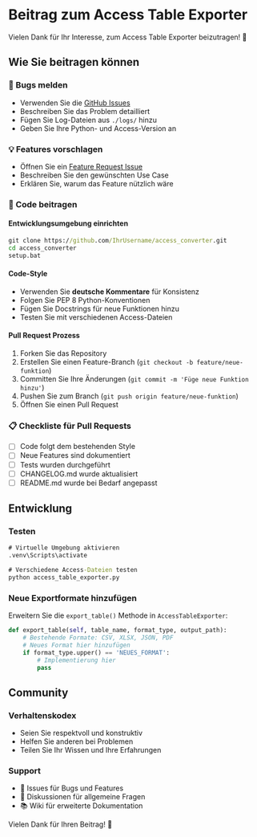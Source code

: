 # Beitrag zum Access Table Exporter

Vielen Dank für Ihr Interesse, zum Access Table Exporter beizutragen! 🎉

## Wie Sie beitragen können

### 🐛 Bugs melden
- Verwenden Sie die [GitHub Issues](../../issues)
- Beschreiben Sie das Problem detailliert
- Fügen Sie Log-Dateien aus `./logs/` hinzu
- Geben Sie Ihre Python- und Access-Version an

### 💡 Features vorschlagen
- Öffnen Sie ein [Feature Request Issue](../../issues)
- Beschreiben Sie den gewünschten Use Case
- Erklären Sie, warum das Feature nützlich wäre

### 🔧 Code beitragen

#### Entwicklungsumgebung einrichten
```cmd
git clone https://github.com/IhrUsername/access_converter.git
cd access_converter
setup.bat
```

#### Code-Style
- Verwenden Sie **deutsche Kommentare** für Konsistenz
- Folgen Sie PEP 8 Python-Konventionen
- Fügen Sie Docstrings für neue Funktionen hinzu
- Testen Sie mit verschiedenen Access-Dateien

#### Pull Request Prozess
1. Forken Sie das Repository
2. Erstellen Sie einen Feature-Branch (`git checkout -b feature/neue-funktion`)
3. Committen Sie Ihre Änderungen (`git commit -m 'Füge neue Funktion hinzu'`)
4. Pushen Sie zum Branch (`git push origin feature/neue-funktion`)
5. Öffnen Sie einen Pull Request

### 📋 Checkliste für Pull Requests
- [ ] Code folgt dem bestehenden Style
- [ ] Neue Features sind dokumentiert
- [ ] Tests wurden durchgeführt
- [ ] CHANGELOG.md wurde aktualisiert
- [ ] README.md wurde bei Bedarf angepasst

## Entwicklung

### Testen
```cmd
# Virtuelle Umgebung aktivieren
.venv\Scripts\activate

# Verschiedene Access-Dateien testen
python access_table_exporter.py
```

### Neue Exportformate hinzufügen
Erweitern Sie die `export_table()` Methode in `AccessTableExporter`:

```python
def export_table(self, table_name, format_type, output_path):
    # Bestehende Formate: CSV, XLSX, JSON, PDF
    # Neues Format hier hinzufügen
    if format_type.upper() == 'NEUES_FORMAT':
        # Implementierung hier
        pass
```

## Community

### Verhaltenskodex
- Seien Sie respektvoll und konstruktiv
- Helfen Sie anderen bei Problemen
- Teilen Sie Ihr Wissen und Ihre Erfahrungen

### Support
- 📧 Issues für Bugs und Features
- 💬 Diskussionen für allgemeine Fragen
- 📚 Wiki für erweiterte Dokumentation

Vielen Dank für Ihren Beitrag! 🚀
